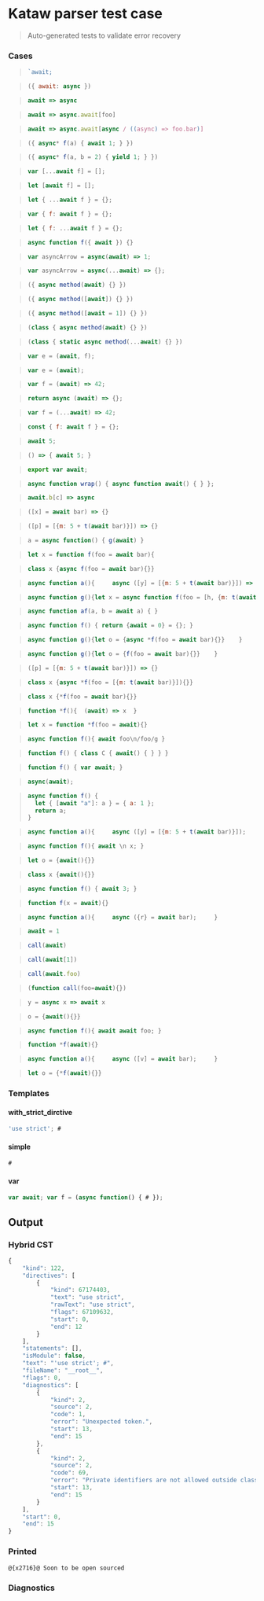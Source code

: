# Kataw parser test case

> Auto-generated tests to validate error recovery
>

### Cases

> `````js
> `await;
> `````

> `````js
> ({ await: async })
> `````

> `````js
> await => async
> `````

> `````js
> await => async.await[foo]
> `````

> `````js
> await => async.await[async / ((async) => foo.bar)]
> `````

> `````js
> ({ async* f(a) { await 1; } })
> `````

> `````js
> ({ async* f(a, b = 2) { yield 1; } })
> `````

> `````js
> var [...await f] = [];
> `````

> `````js
> let [await f] = [];
> `````

> `````js
> let { ...await f } = {};
> `````

> `````js
> var { f: await f } = {};
> `````

> `````js
> let { f: ...await f } = {};
> `````

> `````js
> async function f({ await }) {}
> `````

> `````js
> var asyncArrow = async(await) => 1;
> `````

> `````js
> var asyncArrow = async(...await) => {};
> `````

> `````js
> ({ async method(await) {} })
> `````

> `````js
> ({ async method([await]) {} })
> `````

> `````js
> ({ async method([await = 1]) {} })
> `````

> `````js
> (class { async method(await) {} })
> `````

> `````js
> (class { static async method(...await) {} })
> `````

> `````js
> var e = (await, f);
> `````

> `````js
> var e = (await);
> `````

> `````js
> var f = (await) => 42;
> `````

> `````js
> return async (await) => {};
> `````

> `````js
> var f = (...await) => 42;
> `````

> `````js
> const { f: await f } = {};
> `````

> `````js
> await 5;
> `````

> `````js
> () => { await 5; }
> `````

> `````js
> export var await;
> `````

> `````js
> async function wrap() { async function await() { } };
> `````

> `````js
> await.b[c] => async
> `````

> `````js
> ([x] = await bar) => {}
> `````

> `````js
> ([p] = [{m: 5 + t(await bar)}]) => {}
> `````

> `````js
> a = async function() { g(await) }
> `````

> `````js
> let x = function f(foo = await bar){
> `````

> `````js
> class x {async f(foo = await bar){}}
> `````

> `````js
> async function a(){     async ([y] = [{m: 5 + t(await bar)}]) => {}     }
> `````

> `````js
> async function g(){let x = async function f(foo = [h, {m: t(await bar)}]){}    }
> `````

> `````js
> async function af(a, b = await a) { }
> `````

> `````js
> async function f() { return {await = 0} = {}; }
> `````

> `````js
> async function g(){let o = {async *f(foo = await bar){}}    }
> `````

> `````js
> async function g(){let o = {f(foo = await bar){}}    }
> `````

> `````js
> ([p] = [{m: 5 + t(await bar)}]) => {}
> `````

> `````js
> class x {async *f(foo = [{m: t(await bar)}]){}}
> `````

> `````js
> class x {*f(foo = await bar){}}
> `````

> `````js
> function *f(){  (await) => x  }
> `````

> `````js
> let x = function *f(foo = await){}
> `````

> `````js
> async function f(){ await foo\n/foo/g }
> `````

> `````js
> function f() { class C { await() { } } }
> `````

> `````js
> function f() { var await; }
> `````

> `````js
> async(await);
> `````

> `````js
> async function f() {
>   let { [await "a"]: a } = { a: 1 };
>   return a;
> }
> `````

> `````js
> async function a(){     async ([y] = [{m: 5 + t(await bar)}]);     }
> `````

> `````js
> async function f(){ await \n x; }
> `````

> `````js
> let o = {await(){}}
> `````

> `````js
> class x {await(){}}
> `````

> `````js
> async function f() { await 3; }
> `````

> `````js
> function f(x = await){}
> `````

> `````js
> async function a(){     async ({r} = await bar);     }
> `````

> `````js
> await = 1
> `````

> `````js
> call(await)
> `````

> `````js
> call(await[1])
> `````

> `````js
> call(await.foo)
> `````

> `````js
> (function call(foo=await){})
> `````

> `````js
> y = async x => await x
> `````

> `````js
> o = {await(){}}
> `````

> `````js
> async function f(){ await await foo; }
> `````

> `````js
> function *f(await){}
> `````

> `````js
> async function a(){     async ([v] = await bar);     }
> `````

> `````js
> let o = {*f(await){}}
> `````

### Templates

#### with_strict_dirctive

`````js
'use strict'; #
`````

#### simple

`````js
#
`````

#### var

`````js
var await; var f = (async function() { # });
`````

## Output

### Hybrid CST

```javascript
{
    "kind": 122,
    "directives": [
        {
            "kind": 67174403,
            "text": "use strict",
            "rawText": "use strict",
            "flags": 67109632,
            "start": 0,
            "end": 12
        }
    ],
    "statements": [],
    "isModule": false,
    "text": "'use strict'; #",
    "fileName": "__root__",
    "flags": 0,
    "diagnostics": [
        {
            "kind": 2,
            "source": 2,
            "code": 1,
            "error": "Unexpected token.",
            "start": 13,
            "end": 15
        },
        {
            "kind": 2,
            "source": 2,
            "code": 69,
            "error": "Private identifiers are not allowed outside class_bodies",
            "start": 13,
            "end": 15
        }
    ],
    "start": 0,
    "end": 15
}
```

### Printed

```javascript
@{x2716}@ Soon to be open sourced
```

### Diagnostics

```javascript

```

